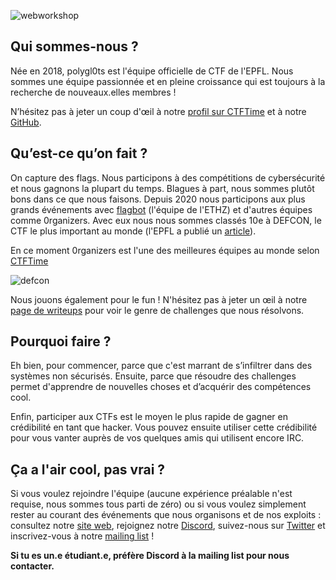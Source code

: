 ![webworkshop](/commissions/polygl0ts/ffp.jpg)

## Qui sommes-nous ?
Née en 2018, polygl0ts est l'équipe officielle de CTF de l'EPFL.
Nous sommes une équipe passionnée et en pleine croissance qui est
toujours à la recherche de nouveaux.elles membres !

N’hésitez pas à jeter un coup d'œil à notre [profil sur CTFTime](https://ctftime.org/team/53791)
et à notre [GitHub](https://github.com/polygl0ts).


## Qu’est-ce qu’on fait ?
On capture des flags. Nous participons à des compétitions de cybersécurité
et nous gagnons la plupart du temps. Blagues à part, nous sommes plutôt bons dans ce que
nous faisons. Depuis 2020 nous participons aux plus grands événements avec
[flagbot](https://flagbot.ch/) (l'équipe de l'ETHZ) et d'autres équipes comme
0rganizers. Avec eux nous nous sommes classés 10e à DEFCON, le CTF le plus
important au monde (l'EPFL a publié un [article](https://actu.epfl.ch/news/we-managed-to-score-an-amazing-10th-place-at-defco/)).

En ce moment 0rganizers est l'une des meilleures équipes au monde selon [CTFTime](https://ctftime.org)

![defcon](/commissions/polygl0ts/defcon.jpg)

Nous jouons également pour le fun ! N'hésitez pas à jeter un œil à notre
[page de writeups](https://polygl0ts.ch/writeups) pour voir le genre de
challenges que nous résolvons.

## Pourquoi faire ?
Eh bien, pour commencer, parce que c'est marrant de s’infiltrer dans des
systèmes non sécurisés. Ensuite, parce que résoudre des challenges permet
d'apprendre de nouvelles choses et d’acquérir des compétences cool.

Enfin, participer aux CTFs est le moyen le plus rapide de gagner en
crédibilité en tant que hacker. Vous pouvez ensuite utiliser cette
crédibilité pour vous vanter auprès de vos quelques amis qui utilisent
encore IRC.


## Ça a l'air cool, pas vrai ?
Si vous voulez rejoindre l'équipe (aucune expérience préalable n'est
requise, nous sommes tous parti de zéro) ou si vous voulez simplement
rester au courant des événements que nous organisons et de nos exploits :
consultez notre [site web](https://polygl0ts.ch/), rejoignez notre
[Discord](https://discord.gg/7Zx4FZyTSP), suivez-nous sur
[Twitter](https://twitter.com/polygl0ts) et inscrivez-vous à notre
[mailing list](https://polygl0ts.ch/contact) !


**Si tu es un.e étudiant.e, préfère Discord à la mailing list pour nous contacter.**
